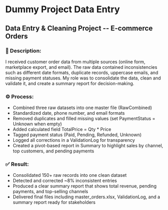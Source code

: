 # Dummy Project Data Entry

## Data Entry & Cleaning Project -- E-commerce Orders

### 📝 Description:
I received customer order data from multiple sources (online form, marketplace export, and email). The raw data contained inconsistencies such as different date formats, duplicate records, uppercase emails, and missing payment statuses. My role was to consolidate the data, clean and validate it, and create a summary report for decision-making.

### ⚙ Process:
- Combined three raw datasets into one master file (RawCombined)
- Standardized date, phone number, and email formats
- Removed duplicates and filled missing values (set PaymentStatus = Unknown when empty)
- Added calculated field TotalPrice = Qty * Price
- Tagged payment status (Paid, Pending, Refunded, Unknown)
- Logged all corrections in a ValidationLog for transparency
- Created a pivot-based report in Summary to highlight sales by channel, top customers, and pending payments

### ✅ Result:
- Consolidated 150+ raw records into one clean dataset
- Detected and corrected ~8% inconsistent entries
- Produced a clear summary report that shows total revenue, pending payments, and top-selling channels
- Delivered final files including master_orders.xlsx, ValidationLog, and a summary report ready for stakeholders
